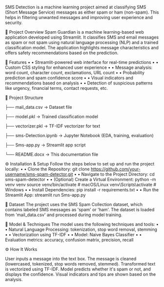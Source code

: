 SMS Detection is a machine learning project aimed at classifying SMS (Short Message Service) messages as either spam or ham (non-spam). This helps in filtering unwanted messages and improving user experience and security.

📌 Project Overview Spam Guardian is a machine learning-based web application developed using Streamlit. It classifies SMS and email messages as spam or not spam using natural language processing (NLP) and a trained classification model. The application highlights message characteristics and offers safety recommendations based on the prediction.

🚀 Features • • Streamlit-powered web interface for real-time predictions • • Custom CSS styling for enhanced user experience • • Message analysis: word count, character count, exclamations, URL count • • Probability prediction and spam confidence score • • Visual indicators and recommendations based on analysis • • Detection of suspicious patterns like urgency, financial terms, contact requests, etc.

📁 Project Structure

├── mail_data.csv → Dataset file

├── model.pkl → Trained classification model

├── vectorizer.pkl → TF-IDF vectorizer for text

├── sms-Detection.ipynb → Jupyter Notebook (EDA, training, evaluation)

├── Sms-app.py → Streamlit app script

└── README.docx → This documentation file

⚙️ Installation & Setup Follow the steps below to set up and run the project locally: • • Clone the Repository: git clone https://github.com/your-username/sms-spam-detector.git • • Navigate to the Project Directory: cd sms-spam-detector • • (Optional) Create a Virtual Environment: python -m venv venv source venv/bin/activate # macOS/Linux venv\Scripts\activate # Windows • • Install Dependencies: pip install -r requirements.txt • • Run the Streamlit App: streamlit run Sms-app.py

🧾 Dataset The project uses the SMS Spam Collection dataset, which contains labeled SMS messages as 'spam' or 'ham'. The dataset is loaded from 'mail_data.csv' and processed during model training.

🧠 Model & Techniques The model uses the following techniques and tools: • • Natural Language Processing: tokenization, stop word removal, stemming • • Vectorization using TF-IDF • • Model: Naive Bayes Classifier • • Evaluation metrics: accuracy, confusion matrix, precision, recall

⚙️ How It Works

User inputs a message into the text box.
The message is cleaned (lowercased, tokenized, stop words removed, stemmed).
Transformed text is vectorized using TF-IDF.
Model predicts whether it's spam or not, and displays the confidence.
Visual indicators and tips are shown based on the analysis.
